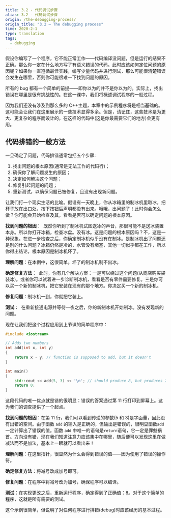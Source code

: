 ```yaml
---
title: 3.2 - 代码调试步骤
alias: 3.2 - 代码调试步骤
origin: /the-debugging-process/
origin_title: "3.2 — The debugging process"
time: 2020-2-1
type: translation
tags:
  - debugging
---
```


假设你编写了一个程序，它不能正常工作——代码编译没问题，但是运行的结果不正确。那么你一定在什么地方写了有语义错误的代码。此时应该如何定位问题的原因呢？如果你一直遵循最佳实践，编写少量代码并进行测试，那么可能很清楚错误会发生在哪里，否则你可能很难一下找到问题的原因。

所有的 bug 都有一个简单的前提——即你以为的并不是你以为的。实际上，找出错误在哪里是很有挑战性的。在这一课中，我们将概述调试程序的一般过程。

因为我们还没有涉及到那么多的 C++主题，本章中的示例程序将是相当基础的。这可能会让我们在这里展示的一些技术显得多余。但是，请记住，这些技术是为更大、更复杂的程序而设计的，在这样的代码中(这是你最需要它们的地方)会更有用。

## 代码排错的一般方法

一旦确定了问题，代码排错通常包括五个步骤:

1. 找出问题的根本原因(通常是无法工作的代码行)；
2. 确保你了解问题发生的原因；
3. 决定如何解决这个问题；
4. 修复引起问题的问题；
5. 重新测试，以确保问题已被修复，且没有出现新问题。

让我们打一个现实生活的比喻。假设有一天晚上，你从冰箱里的制冰机里取冰，把杯子放在出口处，按下按钮后声明都没有出来。哦哦，出问题了！此时你会怎么做？你可能会开始检查及其，看看是否可以确定问题的根本原因。

**找到问题的根因**：  既然你听到了制冰机试图送冰的声音，那很可能不是送冰装置本身。所以你打开冰箱，检查冰盘。没有冰。这是问题的根本原因吗？不，这是一种现象。在进一步检查之后，你确定制冰机似乎没有在制冰。是制冰机出了问题还是别的什么问题？冰箱仍然是冷的，水管没有堵塞，其他一切似乎都在工作，所以你得出结论，根本原因是制冰机坏了。

**理解问题**：在本例中，这很简单。坏了的制冰机制不出冰。

**确定修复方法**：  此时，你有几个解决方案：一是可以绕过这个问题(从商店购买袋装冰)。或者你可以试着进一步诊断制冰机，看看是否有零件需要修复。三是你可以买一个新的制冰机，把它安装在现有的那个地方。你决定买一个新的制冰机。

**修复问题**：制冰机一到，你就把它装上。

**测试**：  在重新接通电源并等待一夜之后，你的新制冰机开始制冰。没有发现新的问题。

现在让我们把这个过程应用到上节课的简单程序中：

```cpp
#include <iostream>

// Adds two numbers
int add(int x, int y)
{
    return x - y; // function is supposed to add, but it doesn't
}

int main()
{
    std::cout << add(5, 3) << '\n'; // should produce 8, but produces 2
    return 0;
}
```

这段代码的唯一优点就是错的很明显：错误的答案通过第 11 行打印到屏幕上。这为我们的调查提供了一个起点。

**找到问题的根因**：在第 11 行，我们可以看到传递的参数(5 和 3)是字面量，因此没有出错的空间。由于函数 `add` 的输入是正确的，但输出是错误的，很明显函数`add`一定计算出了错误的值。函数 `add` 中唯一的语句是`return`语句，它一定是罪魁祸首。方向没有错，现在我们知道注意力应该集中在哪里，随后便可以发现这里在做减法而不是加法，基本上一眼就可以看出来！

**理解问题**：在这里指针，很显然为什么会得到错误的值——因为使用了错误的操作符。

**确定修复方法**：将减号改成加号即可。

**修复问题**：在程序中将减号改为加号，确保程序可以编译。

**测试**：在实现更改之后，重新运行程序，确定得到了正确值：8。对于这个简单的程序，这就是所有需要的测试。

这个示例很简单，但说明了对任何程序进行排错(debug)时应该经历的基本过程。
